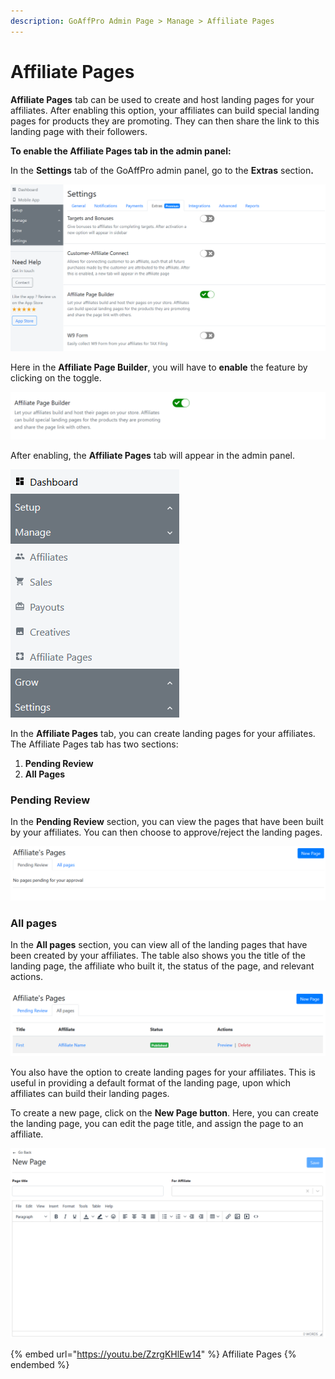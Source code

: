 ```yaml
---
description: GoAffPro Admin Page > Manage > Affiliate Pages
---
```


# Affiliate Pages

**Affiliate Pages** tab can be used to create and host landing pages for your affiliates. After enabling this option, your affiliates can build special landing pages for products they are promoting. They can then share the link to this landing page with their followers.

**To enable the Affiliate Pages tab in the admin panel:**

In the **Settings** tab of the GoAffPro admin panel, go to the **Extras** sectio&#x6E;**.**

![Settings > Extras](<../../../.gitbook/assets/Annotation 2020-03-04 221126.png>)

Here in the **Affiliate Page Builder**, you will have to **enable** the feature by clicking on the toggle.

![Affiliate Page Builder](<../../../.gitbook/assets/Annotation 2020-03-04 221210.png>)

After enabling, the **Affiliate Pages** tab will appear in the admin panel.

![Affiliate Pages tab](<../../../.gitbook/assets/Annotation 2019-11-27 020509.png>)

In the **Affiliate Pages** tab, you can create landing pages for your affiliates. The Affiliate Pages tab has two sections:

1. **Pending Review**&#x20;
2. **All Pages**

### Pending Review

In the **Pending Review** section, you can view the pages that have been built by your affiliates. You can then choose to approve/reject the landing pages.

![Affiliate's Pages >  Pending Review](<../../../.gitbook/assets/Annotation 2019-11-27 020931.png>)

### All pages

In the **All pages** section, you can view all of the landing pages that have been created by your affiliates. The table also shows you the title of the landing page, the affiliate who built it, the status of the page, and relevant actions.

![Affiliate's Pages > All pages ](<../../../.gitbook/assets/Annotation 2019-11-27 021215.png>)

You also have the option to create landing pages for your affiliates. This is useful in providing a default format of the landing page, upon which affiliates can build their landing pages.&#x20;

To create a new page, click on the **New Page button**. Here, you can create the landing page, you can edit the page title, and assign the page to an affiliate.

![New Page](<../../../.gitbook/assets/Annotation 2019-11-27 021738.png>)

{% embed url="https://youtu.be/ZzrgKHlEw14" %}
Affiliate Pages
{% endembed %}
